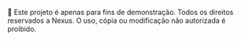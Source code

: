 🛑 Este projeto é apenas para fins de demonstração. Todos os direitos reservados a Nexus. O uso, cópia ou modificação não autorizada é proibido.
